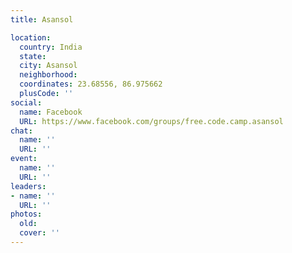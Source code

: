 ```yaml
---
title: Asansol

location:
  country: India
  state: 
  city: Asansol
  neighborhood: 
  coordinates: 23.68556, 86.975662
  plusCode: ''
social:
  name: Facebook
  URL: https://www.facebook.com/groups/free.code.camp.asansol
chat:
  name: ''
  URL: ''
event:
  name: ''
  URL: ''
leaders:
- name: ''
  URL: ''
photos:
  old: 
  cover: ''
---
```

